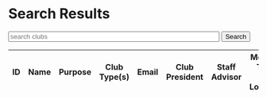 <html>
    <head>
        <style>
            .btn-custom {
                color: #fff;
                background-color: #198754;
                border-color: #ffffff;
            }
            .btn-custom:hover, .btn-custom:focus, .btn-custom:active, .btn-custom.active, .open>.dropdown-toggle.btn-custom {
                color: #fff;
                background-color: #157347;
                border-color: #ffffff;
            }
        </style>
    </head>
    <body>
        <h1 class="text-center m-5 text-success">Search Results</h1>
         <div class="mb-3 px-5">
                <input class="form-control" type="text" id="term" name="term" size="50" required placeholder="search clubs">
                <button class="mt-2 btn btn-success" onclick="clubSearch()">Search</button>
        </div>  
        <div class="table-responsive mx-5">
            <table class="table table-hover table-bordered border-secondary mb-5">
                <thead>
                    <tr>
                        <th scope="col">ID</th>
                        <th scope="col">Name</th>
                        <th scope="col">Purpose</th>
                        <th scope="col">Club Type(s)</th>
                        <th scope="col">Email</th>
                        <th scope="col">Club President</th>
                        <th scope="col">Staff Advisor</th>
                        <th scope="col">Meeting Time and Location</th>
                        <th scope="col">Additional Info</th>
                        <!-- <th scope="col">Official Club?</th> -->
                    </tr>
                </thead>
                <tbody class="table-group-divider" id="clubs">
                </tbody>
            </table>
        </div>
        <script>
           // prepare fetch urls
            // const search_url = "http://localhost:8192/api/club/search";
            const search_url = "https://rebeccaaa.tk/api/club/search";
            const searchContainer = document.getElementById("clubs");
            function clubSearch(){
            // fetch standard requires database set to a name-value pair
            var term = document.getElementById("term").value;
            let data = {term: term};
            console.log(data);
            const search_options = {
                method: 'POST',
                mode: 'cors',
                cache: 'no-cache',
                credentials: 'include',
                headers: {
                'Content-Type': 'application/json'
                },
                body: JSON.stringify(data), // convert to JSON
            };
            // fetch the API
            fetch(search_url, search_options)
                // response is a RESTful "promise" on any successful fetch
                .then(response => {
                // check for response errors
                if (response.status !== 200) {
                    error('GET API response failure: ' + response.status);
                    return;
                }
                // valid response will have JSON data
                response.json().then(data => {
                    let i = 1;
                    searchContainer.innerHTML = "";
                    for (const row of data) {
                        console.log(row);
                        // columns
                        const tr = document.createElement("tr");
                        const id = document.createElement("td");
                        const name = document.createElement("td");
                        const purpose = document.createElement("td");
                        const types = document.createElement("td");
                        const email = document.createElement("td");
                        const president = document.createElement("td");
                        const advisor = document.createElement("td");
                        const meeting = document.createElement("td");
                        const info = document.createElement("td");
                        // const official = document.createElement("td");
                        // accessing JSON values
                        id.innerHTML = i;
                        name.innerHTML = row.name;
                        purpose.innerHTML = row.purpose;
                        types.innerHTML = row.types;
                        email.innerHTML = row.email
                        president.innerHTML = row.president;
                        advisor.innerHTML = row.advisor;
                        meeting.innerHTML = row.meeting;
                        info.innerHTML = row.info;
                        // official.innerHTML = row.official;
                        // add all columns to the row
                        tr.appendChild(id);
                        tr.appendChild(name);
                        tr.appendChild(purpose);
                        tr.appendChild(types);
                        tr.appendChild(email);
                        tr.appendChild(president);
                        tr.appendChild(advisor);
                        tr.appendChild(meeting);
                        tr.appendChild(info);
                        // add row to table
                        searchContainer.appendChild(tr);
                        i++;
                    }    
                })
            })
            // catch fetch errors (ie Nginx ACCESS to server blocked)
            .catch(err => {
                error(err + " " + search_url);
            });
            }
            // Something went wrong with actions or responses
            function error(err) {
                // log as Error in console
                console.error(err);
                // append error to resultContainer
                const tr = document.createElement("tr");
                const td = document.createElement("td");
                td.innerHTML = err;
                tr.appendChild(td);
                searchContainer.appendChild(tr);
            }
        </script>
    </body>
 <html>
